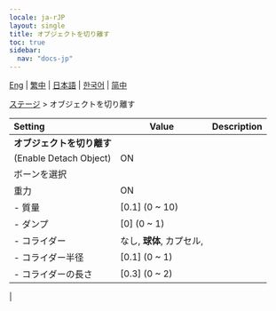 ```yaml
---
locale: ja-rJP
layout: single
title: オブジェクトを切り離す
toc: true
sidebar:
  nav: "docs-jp"
---
```

[Eng](/dancexr/menu/2025.4/stage/detach_object) | [繁中](/tw/dancexr/menu/2025.4/stage/detach_object) | [日本語](/jp/dancexr/menu/2025.4/stage/detach_object) | [한국어](/kr/dancexr/menu/2025.4/stage/detach_object) | [简中](/zh/dancexr/menu/2025.4/stage/detach_object)

[ステージ](../menu#ステージ) > オブジェクトを切り離す



| Setting | Value | Description |
| :--- | --- | :--- |
|**オブジェクトを切り離す** | | 
| (Enable Detach Object) | ON | 
| ボーンを選択 || 
| 重力 | ON | 
|- 質量 | [0.1] (0 ~ 10) | 
|- ダンプ | [0] (0 ~ 1) | 
|- コライダー | なし, **球体**, カプセル,  | 
|- コライダー半径 | [0.1] (0 ~ 1) | 
|- コライダーの長さ | [0.3] (0 ~ 2) | 
|
